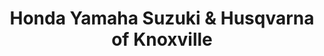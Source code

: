 ---
title: "Honda Yamaha Suzuki & Husqvarna of Knoxville"
url: /knoxville/honda-yamaha-suzuki-and-husqvarna-of-knoxville/
shop: motorcycle
---